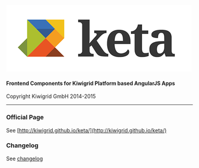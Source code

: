 ![keta](keta.png "keta")

#### Frontend Components for Kiwigrid Platform based AngularJS Apps

Copyright Kiwigrid GmbH 2014-2015

---

### Official Page

See [http://kiwigrid.github.io/keta/](http://kiwigrid.github.io/keta/)

### Changelog

See [changelog](CHANGELOG.md)
